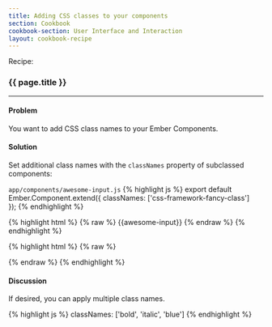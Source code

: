 ```yaml
---
title: Adding CSS classes to your components
section: Cookbook
cookbook-section: User Interface and Interaction
layout: cookbook-recipe
---
```

<span class="recipe-label">Recipe:</span>

### {{ page.title }}
-----

#### Problem

You want to add CSS class names to your Ember Components.

#### Solution

Set additional class names with the `classNames` property of subclassed components:

`app/components/awesome-input.js`
{% highlight js %}
export default Ember.Component.extend({
  classNames: ['css-framework-fancy-class']  
});
{% endhighlight %}

{% highlight html %}
{% raw %}
{{awesome-input}}
{% endraw %}
{% endhighlight %}

{% highlight html %}
{% raw %}
<div class="css-framework-fancy-class"></div>
{% endraw %}
{% endhighlight %}

#### Discussion

If desired, you can apply multiple class names.

{% highlight js %}
classNames: ['bold', 'italic', 'blue']
{% endhighlight %}

<!---#### Example
<a class="jsbin-embed" href="http://jsbin.com/gihupoqeja/2/embed?live">JS Bin</a>
See [Customizing a Component's Element](../../components/customizing-a-components-element/) for further examples. -->
